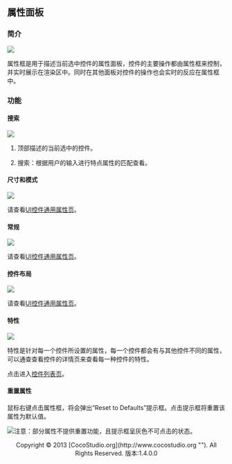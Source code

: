 ## 属性面板

### 简介

![](img/3-2-6-img-01.png)

属性框是用于描述当前选中控件的属性面板，控件的主要操作都由属性框来控制，并实时展示在渲染区中。同时在其他面板对控件的操作也会实时的反应在属性框中。

### 功能

#### 搜索

![](img/3-2-6-img-02.png)

1. 顶部描述的当前选中的控件。

2. 搜索：根据用户的输入进行特点属性的匹配查看。

#### 尺寸和模式

![](img/3-2-6-img-03.png)

请查看[UI控件通用属性页](3-3-16UIEditor-General-Property.md)。

#### 常规

![](img/3-2-6-img-04.png)

请查看[UI控件通用属性页](3-3-16UIEditor-General-Property.md)。

#### 控件布局

![](img/3-2-6-img-05.png)

请查看[UI控件通用属性页](3-3-16UIEditor-General-Property.md)。

#### 特性

![](img/3-2-6-img-06.png)

特性是针对每一个控件所设置的属性，每一个控件都会有与其他控件不同的属性，可以通查查看控件的详情页来查看每一种控件的特性。

点击进入[控件列表页](3-3-1UIEditor-Widget.md)。

#### 重置属性

鼠标右键点击属性框，将会弹出&ldquo;Reset to Defaults&rdquo;提示框。点击提示框将重置该属性为默认值。

![](style/light.gif)注意：部分属性不提供重置功能，且提示框呈灰色不可点击的状态。 


<center>Copyright © 2013 [CocoStudio.org](http://www.cocostudio.org ""). All Rights Reserved. 版本:1.4.0.0</center>